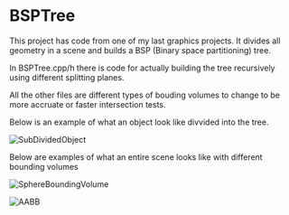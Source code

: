 # BSPTree

This project has code from one of my last graphics projects. It divides all geometry in a scene and builds a BSP (Binary space partitioning) tree.

In BSPTree.cpp/h there is code for actually building the tree recursively using different splitting planes. 

All the other files are different types of bouding volumes to change to be more accruate or faster intersection tests.

Below is an example of what an object look like divvided into the tree.

![SubDividedObject](https://user-images.githubusercontent.com/60011821/121587540-ed9a7480-ca02-11eb-9202-5b70a1a23182.jpg)


Below are examples of what an entire scene looks like with different bounding volumes

![SphereBoundingVolume](https://user-images.githubusercontent.com/60011821/121587919-4f5ade80-ca03-11eb-8742-113e84031ca2.jpg)

![AABB](https://user-images.githubusercontent.com/60011821/121588060-74e7e800-ca03-11eb-8028-bfa78789468f.jpg)





